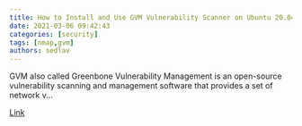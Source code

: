 ```yaml
---
title: How to Install and Use GVM Vulnerability Scanner on Ubuntu 20.04
date: 2021-03-06 09:42:43
categories: [security]
tags: [nmap,gvm]
authors: sedlav
---
```


GVM also called Greenbone Vulnerability Management is an open-source vulnerability scanning and management software that provides a set of network v...

[Link](https://www.howtoforge.com/how-to-install-and-use-gvm-vulnerability-scanner-on-ubuntu-20-04/)
